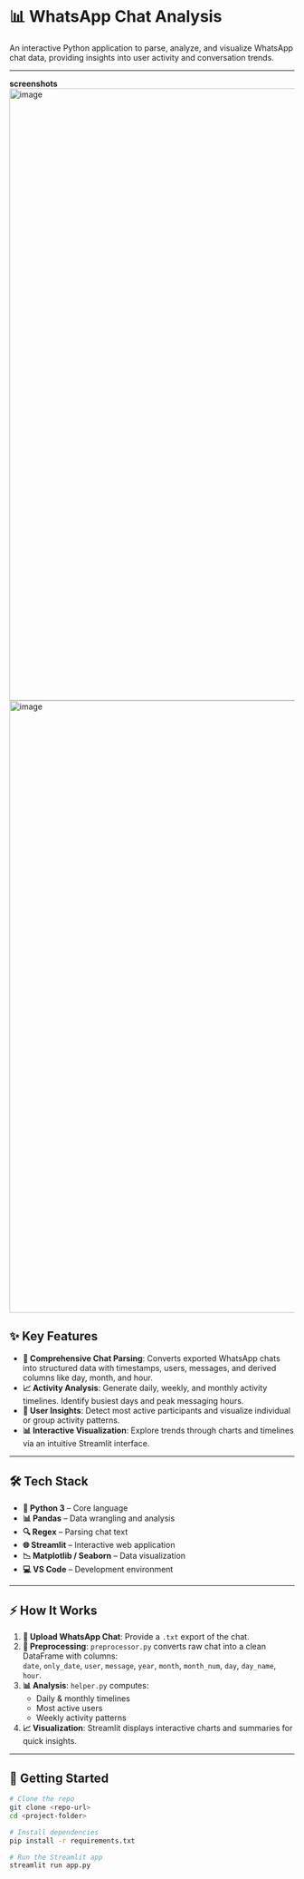 # 📊 WhatsApp Chat Analysis

An interactive Python application to parse, analyze, and visualize WhatsApp chat data, providing insights into user activity and conversation trends.

---
**screenshots**
<img width="1920" height="1080" alt="image" src="https://github.com/user-attachments/assets/d4673dea-7167-40c8-863c-8f47fa8583ce" />
<img width="1920" height="1080" alt="image" src="https://github.com/user-attachments/assets/7e6b9aa3-0bc1-4f4a-b0b4-3e807e9ef14c" />


## ✨ Key Features

- **💬 Comprehensive Chat Parsing**: Converts exported WhatsApp chats into structured data with timestamps, users, messages, and derived columns like day, month, and hour.  
- **📈 Activity Analysis**: Generate daily, weekly, and monthly activity timelines. Identify busiest days and peak messaging hours.  
- **👥 User Insights**: Detect most active participants and visualize individual or group activity patterns.  
- **📊 Interactive Visualization**: Explore trends through charts and timelines via an intuitive Streamlit interface.

---

## 🛠 Tech Stack

- **🐍 Python 3** – Core language  
- **📊 Pandas** – Data wrangling and analysis  
- **🔍 Regex** – Parsing chat text  
- **🌐 Streamlit** – Interactive web application  
- **📉 Matplotlib / Seaborn** – Data visualization  
- **💻 VS Code** – Development environment  

---

## ⚡ How It Works

1. **📂 Upload WhatsApp Chat**: Provide a `.txt` export of the chat.  
2. **🧹 Preprocessing**: `preprocessor.py` converts raw chat into a clean DataFrame with columns:  
   `date`, `only_date`, `user`, `message`, `year`, `month`, `month_num`, `day`, `day_name`, `hour`.  
3. **📊 Analysis**: `helper.py` computes:
   - Daily & monthly timelines  
   - Most active users  
   - Weekly activity patterns  
4. **📈 Visualization**: Streamlit displays interactive charts and summaries for quick insights.

---

## 🚀 Getting Started

```bash
# Clone the repo
git clone <repo-url>
cd <project-folder>

# Install dependencies
pip install -r requirements.txt

# Run the Streamlit app
streamlit run app.py



